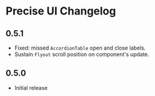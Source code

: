 # Precise UI Changelog

## 0.5.1

- Fixed: missed `AccordionTable` open and close labels.
- Sustain `Flyout` scroll position on component's update. 

## 0.5.0

- Initial release
